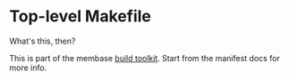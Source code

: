 # Top-level Makefile 

What's this, then?

This is part of the membase [build toolkit][build].  Start from the
manifest docs for more info.

[build]: https://github.com/membase/manifest
